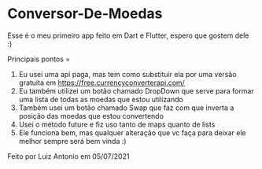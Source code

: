 # Conversor-De-Moedas
Esse é o meu primeiro app feito em Dart e Flutter, espero que gostem dele :)

Principais pontos =

1. Eu usei uma api paga, mas tem como substituir ela por uma versão gratuita em https://free.currencyconverterapi.com/
2. Eu também utilizei um botão chamado DropDown que serve para formar uma lista de todas as moedas que estou utilizando
3. Também usei um botão chamado Swap que faz com que inverta a posição das moedas que estou convertendo
4. Usei o método future e fiz uso tanto de maps quanto de lists
5. Ele funciona bem, mas qualquer alteração que vc faça para deixar ele melhor sempre será bem vinda :)

Feito por Luiz Antonio em 05/07/2021
